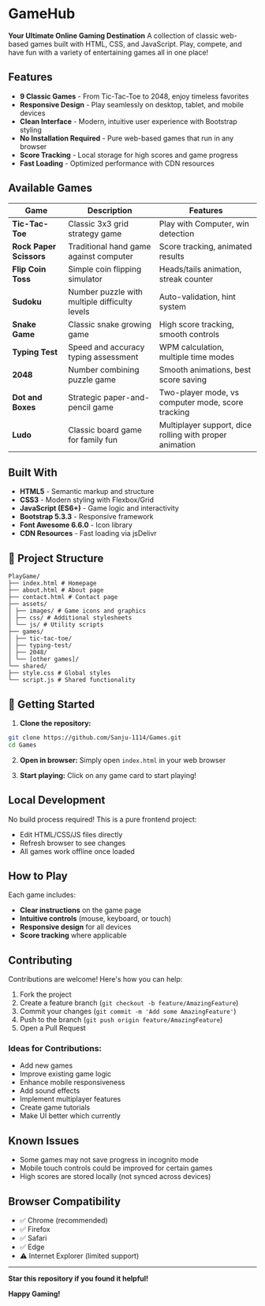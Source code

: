 #  GameHub

**Your Ultimate Online Gaming Destination**
A collection of classic web-based games built with HTML, CSS, and JavaScript. Play, compete, and have fun with a variety of entertaining games all in one place!

##  Features
- **9 Classic Games** - From Tic-Tac-Toe to 2048, enjoy timeless favorites
- **Responsive Design** - Play seamlessly on desktop, tablet, and mobile devices
- **Clean Interface** - Modern, intuitive user experience with Bootstrap styling
- **No Installation Required** - Pure web-based games that run in any browser
- **Score Tracking** - Local storage for high scores and game progress
- **Fast Loading** - Optimized performance with CDN resources

##  Available Games

| Game | Description | Features |
|------|-------------|----------|
| **Tic-Tac-Toe** | Classic 3x3 grid strategy game | Play with Computer, win detection |
| **Rock Paper Scissors** | Traditional hand game against computer | Score tracking, animated results |
| **Flip Coin Toss** | Simple coin flipping simulator | Heads/tails animation, streak counter |
| **Sudoku** | Number puzzle with multiple difficulty levels | Auto-validation, hint system |
| **Snake Game** | Classic snake growing game | High score tracking, smooth controls |
| **Typing Test** | Speed and accuracy typing assessment | WPM calculation, multiple time modes |
| **2048** | Number combining puzzle game | Smooth animations, best score saving |
| **Dot and Boxes** | Strategic paper-and-pencil game | Two-player mode, vs computer mode, score tracking |
| **Ludo** | Classic board game for family fun | Multiplayer support, dice rolling with proper animation |

##  Built With

- **HTML5** - Semantic markup and structure
- **CSS3** - Modern styling with Flexbox/Grid
- **JavaScript (ES6+)** - Game logic and interactivity
- **Bootstrap 5.3.3** - Responsive framework
- **Font Awesome 6.6.0** - Icon library
- **CDN Resources** - Fast loading via jsDelivr

## 📁 Project Structure
```file
PlayGame/
├── index.html # Homepage
├── about.html # About page
├── contact.html # Contact page
├── assets/
│ ├── images/ # Game icons and graphics
│ ├── css/ # Additional stylesheets
│ └── js/ # Utility scripts
├── games/
│ ├── tic-tac-toe/
│ ├── typing-test/
│ ├── 2048/
│ └── [other games]/
└── shared/
├── style.css # Global styles
└── script.js # Shared functionality
```

## 🚀 Getting Started

1. **Clone the repository:**
```bash
git clone https://github.com/Sanju-1114/Games.git
cd Games
```

2. **Open in browser:**
Simply open `index.html` in your web browser

3. **Start playing:**
Click on any game card to start playing!

##  Local Development

No build process required! This is a pure frontend project:

- Edit HTML/CSS/JS files directly
- Refresh browser to see changes
- All games work offline once loaded

##  How to Play

Each game includes:
- **Clear instructions** on the game page
- **Intuitive controls** (mouse, keyboard, or touch)
- **Responsive design** for all devices
- **Score tracking** where applicable

## Contributing

Contributions are welcome! Here's how you can help:

1. Fork the project
2. Create a feature branch (`git checkout -b feature/AmazingFeature`)
3. Commit your changes (`git commit -m 'Add some AmazingFeature'`)
4. Push to the branch (`git push origin feature/AmazingFeature`)
5. Open a Pull Request

### Ideas for Contributions:
- Add new games
- Improve existing game logic
- Enhance mobile responsiveness
- Add sound effects
- Implement multiplayer features
- Create game tutorials
- Make UI better which currently


##  Known Issues

- Some games may not save progress in incognito mode
- Mobile touch controls could be improved for certain games
- High scores are stored locally (not synced across devices)

##  Browser Compatibility

- ✅ Chrome (recommended)
- ✅ Firefox
- ✅ Safari
- ✅ Edge
- ⚠️ Internet Explorer (limited support)


---

**Star this repository if you found it helpful!**

**Happy Gaming!**
